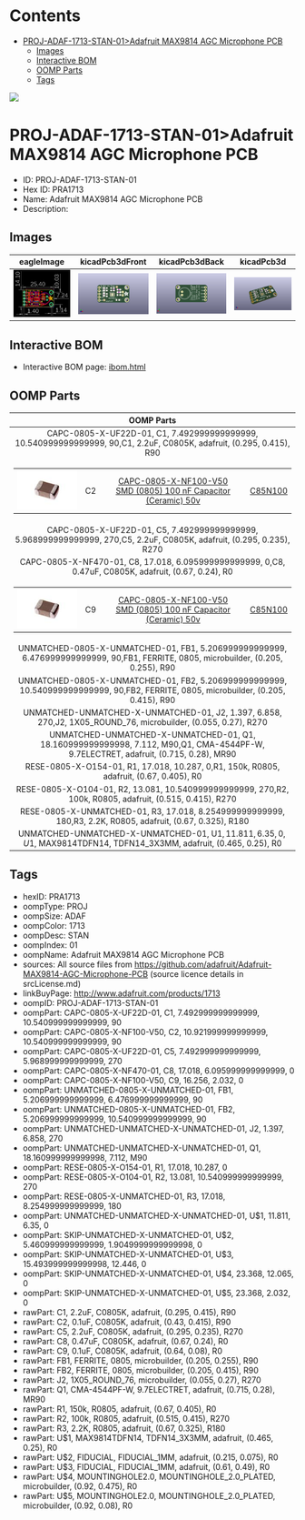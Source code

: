 



Contents
========

* [PROJ-ADAF-1713-STAN-01>Adafruit MAX9814 AGC Microphone PCB](#proj-adaf-1713-stan-01adafruit-max9814-agc-microphone-pcb)
	* [Images](#images)
	* [Interactive BOM](#interactive-bom)
	* [OOMP Parts](#oomp-parts)
	* [Tags](#tags)
  
![][im]
# PROJ-ADAF-1713-STAN-01>Adafruit MAX9814 AGC Microphone PCB

- ID: PROJ-ADAF-1713-STAN-01
- Hex ID: PRA1713
- Name: Adafruit MAX9814 AGC Microphone PCB
- Description: 

## Images
  
  

|eagleImage|kicadPcb3dFront|kicadPcb3dBack|kicadPcb3d|
| :---: | :---: | :---: | :---: |
|[![eagleImage](eagleImage_140.png)](eagleImage_600.png)|[![kicadPcb3dFront](kicadPcb3dFront_140.png)](kicadPcb3dFront_600.png)|[![kicadPcb3dBack](kicadPcb3dBack_140.png)](kicadPcb3dBack_600.png)|[![kicadPcb3d](kicadPcb3d_140.png)](kicadPcb3d_600.png)|

## Interactive BOM

- Interactive BOM page: [ibom.html](kicad/bom/ibom.html)

## OOMP Parts
  

|OOMP Parts|
| :---: |
|CAPC-0805-X-UF22D-01, C1, 7.492999999999999, 10.540999999999999, 90,C1, 2.2uF, C0805K, adafruit, (0.295, 0.415), R90|
|<table><tr><td>![CAPC-0805-X-NF100-V50](https://raw.githubusercontent.com/oomlout/oomlout_OOMP_parts/main/CAPC-0805-X-NF100-V50/image_140.jpg)</td><td> C2</td><td>[CAPC-0805-X-NF100-V50<br>SMD (0805) 100 nF Capacitor (Ceramic) 50v](https://github.com/oomlout/oomlout_OOMP_parts/tree/main/CAPC-0805-X-NF100-V50/)</td><td>[C85N100](https://github.com/oomlout/oomlout_OOMP_parts/tree/main/CAPC-0805-X-NF100-V50/)</td></tr></table>|
|CAPC-0805-X-UF22D-01, C5, 7.492999999999999, 5.968999999999999, 270,C5, 2.2uF, C0805K, adafruit, (0.295, 0.235), R270|
|CAPC-0805-X-NF470-01, C8, 17.018, 6.095999999999999, 0,C8, 0.47uF, C0805K, adafruit, (0.67, 0.24), R0|
|<table><tr><td>![CAPC-0805-X-NF100-V50](https://raw.githubusercontent.com/oomlout/oomlout_OOMP_parts/main/CAPC-0805-X-NF100-V50/image_140.jpg)</td><td> C9</td><td>[CAPC-0805-X-NF100-V50<br>SMD (0805) 100 nF Capacitor (Ceramic) 50v](https://github.com/oomlout/oomlout_OOMP_parts/tree/main/CAPC-0805-X-NF100-V50/)</td><td>[C85N100](https://github.com/oomlout/oomlout_OOMP_parts/tree/main/CAPC-0805-X-NF100-V50/)</td></tr></table>|
|UNMATCHED-0805-X-UNMATCHED-01, FB1, 5.206999999999999, 6.476999999999999, 90,FB1, FERRITE, 0805, microbuilder, (0.205, 0.255), R90|
|UNMATCHED-0805-X-UNMATCHED-01, FB2, 5.206999999999999, 10.540999999999999, 90,FB2, FERRITE, 0805, microbuilder, (0.205, 0.415), R90|
|UNMATCHED-UNMATCHED-X-UNMATCHED-01, J2, 1.397, 6.858, 270,J2, 1X05_ROUND_76, microbuilder, (0.055, 0.27), R270|
|UNMATCHED-UNMATCHED-X-UNMATCHED-01, Q1, 18.160999999999998, 7.112, M90,Q1, CMA-4544PF-W, 9.7ELECTRET, adafruit, (0.715, 0.28), MR90|
|RESE-0805-X-O154-01, R1, 17.018, 10.287, 0,R1, 150k, R0805, adafruit, (0.67, 0.405), R0|
|RESE-0805-X-O104-01, R2, 13.081, 10.540999999999999, 270,R2, 100k, R0805, adafruit, (0.515, 0.415), R270|
|RESE-0805-X-UNMATCHED-01, R3, 17.018, 8.254999999999999, 180,R3, 2.2K, R0805, adafruit, (0.67, 0.325), R180|
|UNMATCHED-UNMATCHED-X-UNMATCHED-01, U$1, 11.811, 6.35, 0,U$1, MAX9814TDFN14, TDFN14_3X3MM, adafruit, (0.465, 0.25), R0|

## Tags

- hexID: PRA1713
- oompType: PROJ
- oompSize: ADAF
- oompColor: 1713
- oompDesc: STAN
- oompIndex: 01
- oompName: Adafruit MAX9814 AGC Microphone PCB
- sources: All source files from https://github.com/adafruit/Adafruit-MAX9814-AGC-Microphone-PCB (source licence details in srcLicense.md)
- linkBuyPage: http://www.adafruit.com/products/1713
- oompID: PROJ-ADAF-1713-STAN-01
- oompPart: CAPC-0805-X-UF22D-01, C1, 7.492999999999999, 10.540999999999999, 90
- oompPart: CAPC-0805-X-NF100-V50, C2, 10.921999999999999, 10.540999999999999, 90
- oompPart: CAPC-0805-X-UF22D-01, C5, 7.492999999999999, 5.968999999999999, 270
- oompPart: CAPC-0805-X-NF470-01, C8, 17.018, 6.095999999999999, 0
- oompPart: CAPC-0805-X-NF100-V50, C9, 16.256, 2.032, 0
- oompPart: UNMATCHED-0805-X-UNMATCHED-01, FB1, 5.206999999999999, 6.476999999999999, 90
- oompPart: UNMATCHED-0805-X-UNMATCHED-01, FB2, 5.206999999999999, 10.540999999999999, 90
- oompPart: UNMATCHED-UNMATCHED-X-UNMATCHED-01, J2, 1.397, 6.858, 270
- oompPart: UNMATCHED-UNMATCHED-X-UNMATCHED-01, Q1, 18.160999999999998, 7.112, M90
- oompPart: RESE-0805-X-O154-01, R1, 17.018, 10.287, 0
- oompPart: RESE-0805-X-O104-01, R2, 13.081, 10.540999999999999, 270
- oompPart: RESE-0805-X-UNMATCHED-01, R3, 17.018, 8.254999999999999, 180
- oompPart: UNMATCHED-UNMATCHED-X-UNMATCHED-01, U$1, 11.811, 6.35, 0
- oompPart: SKIP-UNMATCHED-X-UNMATCHED-01, U$2, 5.460999999999999, 1.9049999999999998, 0
- oompPart: SKIP-UNMATCHED-X-UNMATCHED-01, U$3, 15.493999999999998, 12.446, 0
- oompPart: SKIP-UNMATCHED-X-UNMATCHED-01, U$4, 23.368, 12.065, 0
- oompPart: SKIP-UNMATCHED-X-UNMATCHED-01, U$5, 23.368, 2.032, 0
- rawPart: C1, 2.2uF, C0805K, adafruit, (0.295, 0.415), R90
- rawPart: C2, 0.1uF, C0805K, adafruit, (0.43, 0.415), R90
- rawPart: C5, 2.2uF, C0805K, adafruit, (0.295, 0.235), R270
- rawPart: C8, 0.47uF, C0805K, adafruit, (0.67, 0.24), R0
- rawPart: C9, 0.1uF, C0805K, adafruit, (0.64, 0.08), R0
- rawPart: FB1, FERRITE, 0805, microbuilder, (0.205, 0.255), R90
- rawPart: FB2, FERRITE, 0805, microbuilder, (0.205, 0.415), R90
- rawPart: J2, 1X05_ROUND_76, microbuilder, (0.055, 0.27), R270
- rawPart: Q1, CMA-4544PF-W, 9.7ELECTRET, adafruit, (0.715, 0.28), MR90
- rawPart: R1, 150k, R0805, adafruit, (0.67, 0.405), R0
- rawPart: R2, 100k, R0805, adafruit, (0.515, 0.415), R270
- rawPart: R3, 2.2K, R0805, adafruit, (0.67, 0.325), R180
- rawPart: U$1, MAX9814TDFN14, TDFN14_3X3MM, adafruit, (0.465, 0.25), R0
- rawPart: U$2, FIDUCIAL, FIDUCIAL_1MM, adafruit, (0.215, 0.075), R0
- rawPart: U$3, FIDUCIAL, FIDUCIAL_1MM, adafruit, (0.61, 0.49), R0
- rawPart: U$4, MOUNTINGHOLE2.0, MOUNTINGHOLE_2.0_PLATED, microbuilder, (0.92, 0.475), R0
- rawPart: U$5, MOUNTINGHOLE2.0, MOUNTINGHOLE_2.0_PLATED, microbuilder, (0.92, 0.08), R0



[im]: kicadPcb3d_450.png
